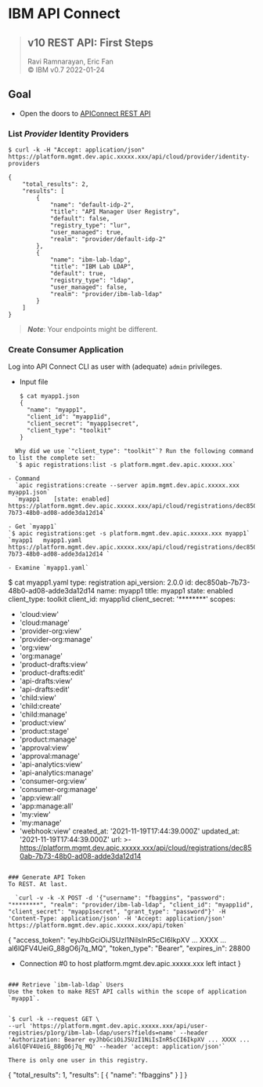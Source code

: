 # IBM API Connect  
> ## v10 REST API: First Steps  
>  Ravi Ramnarayan, Eric Fan    
>  &copy; IBM v0.7  2022-01-24   

## Goal
- Open the doors to [APIConnect REST API](https://apic-api.apiconnect.ibmcloud.com/v10/)  


### List *Provider* Identity  Providers  

`$ curl -k -H "Accept: application/json" https://platform.mgmt.dev.apic.xxxxx.xxx/api/cloud/provider/identity-providers`
```
{
    "total_results": 2,
    "results": [
        {
            "name": "default-idp-2",
            "title": "API Manager User Registry",
            "default": false,
            "registry_type": "lur",
            "user_managed": true,
            "realm": "provider/default-idp-2"
        },
        {
            "name": "ibm-lab-ldap",
            "title": "IBM Lab LDAP",
            "default": true,
            "registry_type": "ldap",
            "user_managed": false,
            "realm": "provider/ibm-lab-ldap"
        }
    ]
}

```
> ***Note***: Your endpoints might be different.


### Create Consumer Application  
Log into API Connect CLI as user with (adequate) `admin` privileges.  

- Input file  
  ```
  $ cat myapp1.json
  {
    "name": "myapp1",
    "client_id": "myapp1id",
    "client_secret": "myapp1secret",
    "client_type": "toolkit"
  }  
```  
  Why did we use `"client_type": "toolkit"`? Run the following command to list the complete set:  
  `$ apic registrations:list -s platform.mgmt.dev.apic.xxxxx.xxx`  

- Command  
  `apic registrations:create --server apim.mgmt.dev.apic.xxxxx.xxx myapp1.json`
  `myapp1    [state: enabled]   https://platform.mgmt.dev.apic.xxxxx.xxx/api/cloud/registrations/dec850ab-7b73-48b0-ad08-adde3da12d14`  

- Get `myapp1`  
`$ apic registrations:get -s platform.mgmt.dev.apic.xxxxx.xxx myapp1`  
`myapp1   myapp1.yaml   https://platform.mgmt.dev.apic.xxxxx.xxx/api/cloud/registrations/dec850ab-7b73-48b0-ad08-adde3da12d14 `  

- Examine `myapp1.yaml`  

```
$ cat myapp1.yaml
type: registration
api_version: 2.0.0
id: dec850ab-7b73-48b0-ad08-adde3da12d14
name: myapp1
title: myapp1
state: enabled
client_type: toolkit
client_id: myapp1id
client_secret: '********'
scopes:
  - 'cloud:view'
  - 'cloud:manage'
  - 'provider-org:view'
  - 'provider-org:manage'
  - 'org:view'
  - 'org:manage'
  - 'product-drafts:view'
  - 'product-drafts:edit'
  - 'api-drafts:view'
  - 'api-drafts:edit'
  - 'child:view'
  - 'child:create'
  - 'child:manage'
  - 'product:view'
  - 'product:stage'
  - 'product:manage'
  - 'approval:view'
  - 'approval:manage'
  - 'api-analytics:view'
  - 'api-analytics:manage'
  - 'consumer-org:view'
  - 'consumer-org:manage'
  - 'app:view:all'
  - 'app:manage:all'
  - 'my:view'
  - 'my:manage'
  - 'webhook:view'
created_at: '2021-11-19T17:44:39.000Z'
updated_at: '2021-11-19T17:44:39.000Z'
url: >-
  https://platform.mgmt.dev.apic.xxxxx.xxx/api/cloud/registrations/dec850ab-7b73-48b0-ad08-adde3da12d14
```  

### Generate API Token  
To REST. At last.

  `curl -v -k -X POST -d '{"username": "fbaggins", "password": "********", "realm": "provider/ibm-lab-ldap", "client_id": "myapp1id", "client_secret": "myapp1secret", "grant_type": "password"}' -H 'Content-Type: application/json' -H 'Accept: application/json' https://platform.mgmt.dev.apic.xxxxx.xxx/api/token`  

  ```  
  {
      "access_token": "eyJhbGciOiJSUzI1NiIsInR5cCI6IkpXV ... XXXX ... al6lQFV4UeiG_88gO6j7q_MQ",
      "token_type": "Bearer",
      "expires_in": 28800
  * Connection #0 to host platform.mgmt.dev.apic.xxxxx.xxx left intact
  }
  ```  

### Retrieve `ibm-lab-ldap` Users  
Use the token to make REST API calls within the scope of application `myapp1`.  


`$ curl -k --request GET \
  --url 'https://platform.mgmt.dev.apic.xxxxx.xxx/api/user-registries/p1org/ibm-lab-ldap/users?fields=name' --header 'Authorization: Bearer eyJhbGciOiJSUzI1NiIsInR5cCI6IkpXV ... XXXX ... al6lQFV4UeiG_88gO6j7q_MQ' --header 'accept: application/json'`  

There is only one user in this registry.   

  ```
{
    "total_results": 1,
    "results": [
        {
            "name": "fbaggins"
        }
    ]
}
```
